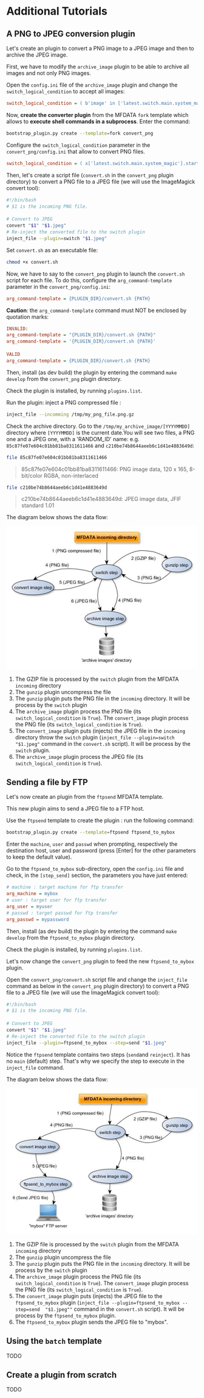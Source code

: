 # Additional Tutorials

## A PNG to JPEG conversion plugin

Let's create an plugin to convert a PNG image to a JPEG image and then to archive the JPEG image.

First, we have to modify the `archive_image` plugin to be able to archive all images and not only PNG images.

Open the `config.ini` file of the `archive_image` plugin and change the `switch_logical_condition` to accept all images:

```cfg
switch_logical_condition = ( b'image' in ['latest.switch.main.system_magic'] )
```

Now, **create the converter plugin** from the MFDATA `fork` template which allows to **execute shell commands in a subprocess**. Enter the command:
```bash
bootstrap_plugin.py create --template=fork convert_png
```

Configure the `switch_logical_condition` parameter in  the `convert_png/config.ini` that allow to convert PNG files.

```cfg
switch_logical_condition = ( x['latest.switch.main.system_magic'].startswith(b'PNG image') )
```

Then, let's create a script file (`convert.sh` in the `convert_png` plugin directory) to convert a PNG file to a JPEG file (we will use the ImageMagick convert tool):
```bash
#!/bin/bash
# $1 is the incoming PNG file.

# Convert to JPEG
convert "$1" "$1.jpeg"
# Re-inject the converted file to the switch plugin
inject_file --plugin=switch "$1.jpeg"
```

Set `convert.sh` as an executable file:
```bash
chmod +x convert.sh

```

Now, we have to say to the `convert_png` plugin to launch the `convert.sh` script for each file. To do this, configure the `arg_command-template` parameter in the `convert_png/config.ini`:

```cfg
arg_command-template = {PLUGIN_DIR}/convert.sh {PATH}
```

**Caution**: the `arg_command-template` command must NOT be enclosed by quotation marks:
```cfg
INVALID:
arg_command-template = "{PLUGIN_DIR}/convert.sh {PATH}"
arg_command-template = '{PLUGIN_DIR}/convert.sh {PATH}'

VALID
arg_command-template = {PLUGIN_DIR}/convert.sh {PATH}
```

Then, install (as dev build) the plugin by entering the command `make develop` from the `convert_png` plugin directory.

Check the plugin is installed, by running `plugins.list`.

Run the plugin: inject a PNG compressed file :

```bash
inject_file --incomming /tmp/my_png_file.png.gz
```


Check the archive directory. Go to the `/tmp/my_archive_image/[YYYYMMDD]` directory where `[YYYYMMDD]` is the current date.You will see two files, a PNG one and a JPEG one, with a 'RANDOM_ID' name: e.g. `85c87fe07e604c01bb81ba8311611466` and  `c210be74b8644aeeb6c1d41e4883649d`:

```bash
file 85c87fe07e604c01bb81ba8311611466
```

> 85c87fe07e604c01bb81ba8311611466: PNG image data, 120 x 165, 8-bit/color RGBA, non-interlaced

```bash
file c210be74b8644aeeb6c1d41e4883649d
```

> c210be74b8644aeeb6c1d41e4883649d: JPEG image data, JFIF standard 1.01  

The diagram below shows the data flow:

![png_to_jpeg_flow](./images/png_to_jpeg_flow.jpg)


1. The GZIP file is processed by the `switch` plugin from the MFDATA `incoming` directory
2. The `gunzip` plugin uncompress the file
3. The `gunzip` plugin puts the PNG file in the `incoming` directory. It will be process by the `switch` plugin
4. The `archive_image` plugin process the PNG file (its `switch_logical_condition` is `True`). The `convert_image` plugin process the PNG file (its `switch_logical_condition` is `True`).
5. The `convert_image` plugin puts (injects) the JPEG file in the `incoming` directory throw the `switch` plugin (`inject_file --plugin=switch "$1.jpeg"` command in the `convert.sh` script). It will be process by the `switch` plugin.
6. The `archive_image` plugin process the JPEG file (its `switch_logical_condition` is `True`).


## Sending a file by FTP

Let's now create an plugin from the `ftpsend` MFDATA template.

This new plugin aims to send a JPEG file to a FTP host.

Use the `ftpsend` template to create the plugin : run the following command:
```bash
bootstrap_plugin.py create --template=ftpsend ftpsend_to_mybox
```

Enter the `machine`, `user` and `passwd` when prompting, respectively  the destination host, user and password (press [Enter] for the other parameters to keep the default value).


Go to the `ftpsend_to_mybox` sub-directory, open the `config.ini` file and check, in the `[step_send]` section, the parameters you have just entered:
```cfg
# machine : target machine for ftp transfer
arg_machine = mybox
# user : target user for ftp transfer
arg_user = myuser
# passwd : target passwd for ftp transfer
arg_passwd = mypassword
```

Then, install (as dev build) the plugin by entering the command `make develop` from the `ftpsend_to_mybox` plugin directory.

Check the plugin is installed, by running `plugins.list`.

Let's now change the `convert_png` plugin to feed the new `ftpsend_to_mybox` plugin.

Open the `convert_png/convert.sh` script file and change the `inject_file` command as below in the `convert_png` plugin directory) to convert a PNG file to a JPEG file (we will use the ImageMagick convert tool):
```bash
#!/bin/bash
# $1 is the incoming PNG file.

# Convert to JPEG
convert "$1" "$1.jpeg"
# Re-inject the converted file to the switch plugin
inject_file --plugin=ftpsend_to_mybox --step=send "$1.jpeg"
```

Notice the `ftpsend` template contains two steps (`send`and `reinject`). It has no `main` (default) step. That's why we specify the step to execute in the `inject_file` command.

The diagram below shows the data flow:

![ftpsend_to_mybox](./images/ftpsend_to_mybox.jpg)


1. The GZIP file is processed by the `switch` plugin from the MFDATA `incoming` directory
2. The `gunzip` plugin uncompress the file
3. The `gunzip` plugin puts the PNG file in the `incoming` directory. It will be process by the `switch` plugin
4. The `archive_image` plugin process the PNG file (its `switch_logical_condition` is `True`). The `convert_image` plugin process the PNG file (its `switch_logical_condition` is `True`).
5. The `convert_image` plugin puts (injects) the JPEG file to the `ftpsend_to_mybox` plugin (`inject_file --plugin=ftpsend_to_mybox --step=send  "$1.jpeg""` command in the `convert.sh` script). It will be process by the `ftpsend_to_mybox` plugin.
6. The `ftpsend_to_mybox` plugin sends the JPEG file to "mybox".

## Using the `batch` template

TODO

## Create a plugin from scratch

TODO

